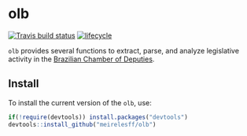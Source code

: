 
<!-- README.md is generated from README.Rmd. Please edit that file -->
olb
===

[![Travis build status](https://travis-ci.org/meirelesff/olb.svg?branch=master)](https://travis-ci.org/meirelesff/olb) [![lifecycle](https://img.shields.io/badge/lifecycle-experimental-orange.svg)](https://www.tidyverse.org/lifecycle/#experimental)

`olb` provides several functions to extract, parse, and analyze legislative activity in the [Brazilian Chamber of Deputies](https://www.camara.leg.br/).

Install
-------

To install the current version of the `olb`, use:

``` r
if(!require(devtools)) install.packages("devtools")
devtools::install_github("meirelesff/olb")
```
